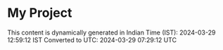 # My Project

This content is dynamically generated in Indian Time (IST): 2024-03-29 12:59:12 IST
Converted to UTC: 2024-03-29 07:29:12 UTC
